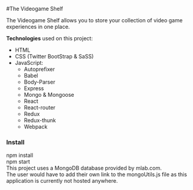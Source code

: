 #The Videogame Shelf

The Videogame Shelf allows you to store your collection of video game experiences in one place.

**Technologies** used on this project:
* HTML
* CSS (Twitter BootStrap & SaSS)
* JavaScript:
	* Autoprefixer
	* Babel
	* Body-Parser
	* Express
	* Mongo & Mongoose
	* React
	* React-router
	* Redux
	* Redux-thunk
	* Webpack




### Install
npm install  
npm start  
This project uses a MongoDB database provided by mlab.com.  
The user would have to add their own link to the mongoUtils.js file as this application
is currently not hosted anywhere.
